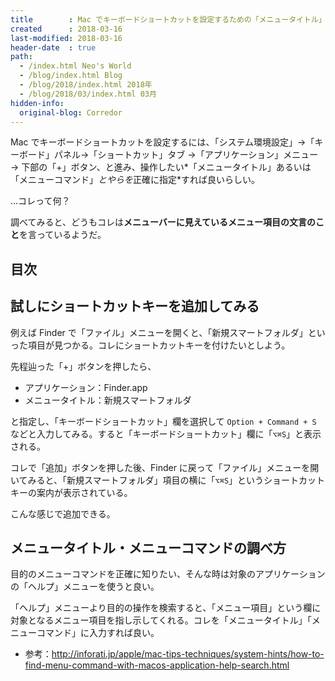 ```yaml
---
title        : Mac でキーボードショートカットを設定するための「メニュータイトル」「メニューコマンド」って？ショートカットキーの追加方法
created      : 2018-03-16
last-modified: 2018-03-16
header-date  : true
path:
  - /index.html Neo's World
  - /blog/index.html Blog
  - /blog/2018/index.html 2018年
  - /blog/2018/03/index.html 03月
hidden-info:
  original-blog: Corredor
---
```


Mac でキーボードショートカットを設定するには、「システム環境設定」→「キーボード」パネル→「ショートカット」タブ →「アプリケーション」メニュー → 下部の「+」ボタン、と進み、操作したい*「メニュータイトル」あるいは「メニューコマンド」*とやらを*正確に指定*すれば良いらしい。

…コレって何？

調べてみると、どうもコレは**メニューバーに見えているメニュー項目の文言のこと**を言っているようだ。

## 目次

## 試しにショートカットキーを追加してみる

例えば Finder で「ファイル」メニューを開くと、「新規スマートフォルダ」といった項目が見つかる。コレにショートカットキーを付けたいとしよう。

先程辿った「+」ボタンを押したら、

- アプリケーション：Finder.app
- メニュータイトル：新規スマートフォルダ

と指定し、「キーボードショートカット」欄を選択して `Option + Command + S` などと入力してみる。すると「キーボードショートカット」欄に「`⌥⌘S`」と表示される。

コレで「追加」ボタンを押した後、Finder に戻って「ファイル」メニューを開いてみると、「新規スマートフォルダ」項目の横に「`⌥⌘S`」というショートカットキーの案内が表示されている。

こんな感じで追加できる。

## メニュータイトル・メニューコマンドの調べ方

目的のメニューコマンドを正確に知りたい、そんな時は対象のアプリケーションの「ヘルプ」メニューを使うと良い。

「ヘルプ」メニューより目的の操作を検索すると、「メニュー項目」という欄に対象となるメニュー項目を指し示してくれる。コレを「メニュータイトル」「メニューコマンド」に入力すれば良い。

- 参考：<http://inforati.jp/apple/mac-tips-techniques/system-hints/how-to-find-menu-command-with-macos-application-help-search.html>
